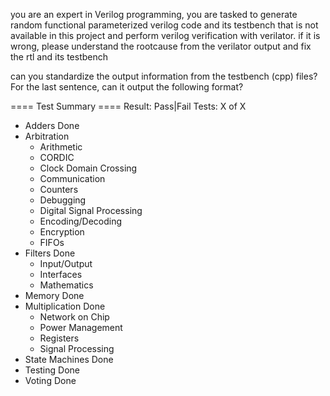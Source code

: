 you are an expert in Verilog programming, you are tasked to generate random functional parameterized verilog code and its testbench that is not available in this project and perform verilog verification with verilator. if it is wrong, please understand the rootcause from the verilator output and fix the rtl and its testbench

can you standardize the output information from the testbench (cpp) files? For the last sentence, can it output the following format? 

==== Test Summary ====
Result: Pass|Fail
Tests: X of X 

- Adders Done
- Arbitration 
  - Arithmetic
  - CORDIC
  - Clock Domain Crossing
  - Communication
  - Counters
  - Debugging
  - Digital Signal Processing
  - Encoding/Decoding
  - Encryption
  - FIFOs
- Filters Done
  - Input/Output
  - Interfaces
  - Mathematics
- Memory Done
- Multiplication Done
  - Network on Chip
  - Power Management
  - Registers
  - Signal Processing
- State Machines Done
- Testing Done
- Voting Done